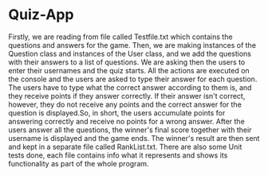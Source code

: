# Quiz-App
Firstly, we are reading from file called Testfile.txt which contains the questions and answers for the game. Then, we are making instances of the Question class and instances of the User class, and we add the questions with their answers to a list of questions. We are asking then the users to enter their usernames and the quiz starts. All the actions are executed on the console and the users are asked to type their answer for each question. The users have to type what the correct answer according to them is, and they receive points if they answer correctly. If their answer isn't correct, however, they do not receive any points and the correct answer for the question is displayed.So, in short, the users accumulate points for answering correctly and receive no points for a wrong answer. After the users answer all the questions, the winner's final score together with their username is displayed and the game ends. The  winner's result are then sent and kept in a separate file called RankList.txt. There are also some Unit tests done, each file contains info what it represents and shows its functionality as part of the whole program.

